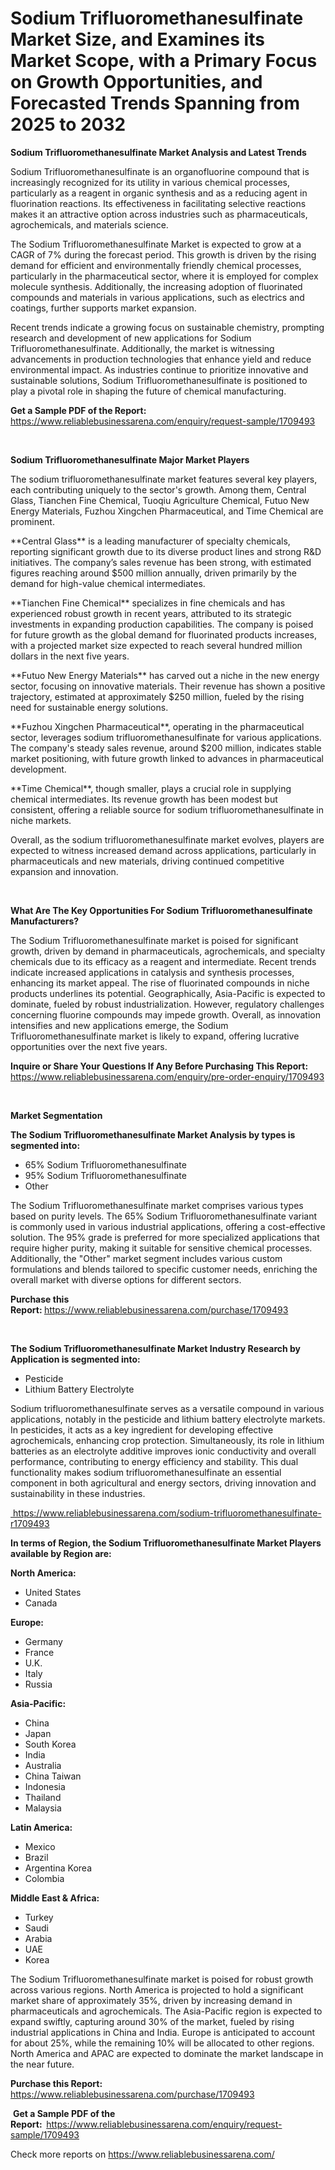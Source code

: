 <p><h1>Sodium Trifluoromethanesulfinate Market Size, and Examines its Market Scope, with a Primary Focus on Growth Opportunities, and Forecasted Trends Spanning from 2025 to 2032</h1></p><p><strong>Sodium Trifluoromethanesulfinate Market Analysis and Latest Trends</strong></p>
<p><p>Sodium Trifluoromethanesulfinate is an organofluorine compound that is increasingly recognized for its utility in various chemical processes, particularly as a reagent in organic synthesis and as a reducing agent in fluorination reactions. Its effectiveness in facilitating selective reactions makes it an attractive option across industries such as pharmaceuticals, agrochemicals, and materials science.</p><p>The Sodium Trifluoromethanesulfinate Market is expected to grow at a CAGR of 7% during the forecast period. This growth is driven by the rising demand for efficient and environmentally friendly chemical processes, particularly in the pharmaceutical sector, where it is employed for complex molecule synthesis. Additionally, the increasing adoption of fluorinated compounds and materials in various applications, such as electrics and coatings, further supports market expansion.</p><p>Recent trends indicate a growing focus on sustainable chemistry, prompting research and development of new applications for Sodium Trifluoromethanesulfinate. Additionally, the market is witnessing advancements in production technologies that enhance yield and reduce environmental impact. As industries continue to prioritize innovative and sustainable solutions, Sodium Trifluoromethanesulfinate is positioned to play a pivotal role in shaping the future of chemical manufacturing.</p></p>
<p><strong>Get a Sample PDF of the Report:&nbsp;</strong> <a href="https://www.reliablebusinessarena.com/enquiry/request-sample/1709493?utm_campaign=3559&utm_medium=2&utm_source=Github&utm_content=ia&utm_term=01042025&utm_id=sodium-trifluoromethanesulfinate">https://www.reliablebusinessarena.com/enquiry/request-sample/1709493</a></p>
<p>&nbsp;</p>
<p><strong>Sodium Trifluoromethanesulfinate Major Market Players</strong></p>
<p><p>The sodium trifluoromethanesulfinate market features several key players, each contributing uniquely to the sector's growth. Among them, Central Glass, Tianchen Fine Chemical, Tuoqiu Agriculture Chemical, Futuo New Energy Materials, Fuzhou Xingchen Pharmaceutical, and Time Chemical are prominent.</p><p>**Central Glass** is a leading manufacturer of specialty chemicals, reporting significant growth due to its diverse product lines and strong R&D initiatives. The company’s sales revenue has been strong, with estimated figures reaching around $500 million annually, driven primarily by the demand for high-value chemical intermediates.</p><p>**Tianchen Fine Chemical** specializes in fine chemicals and has experienced robust growth in recent years, attributed to its strategic investments in expanding production capabilities. The company is poised for future growth as the global demand for fluorinated products increases, with a projected market size expected to reach several hundred million dollars in the next five years.</p><p>**Futuo New Energy Materials** has carved out a niche in the new energy sector, focusing on innovative materials. Their revenue has shown a positive trajectory, estimated at approximately $250 million, fueled by the rising need for sustainable energy solutions.</p><p>**Fuzhou Xingchen Pharmaceutical**, operating in the pharmaceutical sector, leverages sodium trifluoromethanesulfinate for various applications. The company's steady sales revenue, around $200 million, indicates stable market positioning, with future growth linked to advances in pharmaceutical development.</p><p>**Time Chemical**, though smaller, plays a crucial role in supplying chemical intermediates. Its revenue growth has been modest but consistent, offering a reliable source for sodium trifluoromethanesulfinate in niche markets.</p><p>Overall, as the sodium trifluoromethanesulfinate market evolves, players are expected to witness increased demand across applications, particularly in pharmaceuticals and new materials, driving continued competitive expansion and innovation.</p></p>
<p>&nbsp;</p>
<p><strong>What Are The Key Opportunities For Sodium Trifluoromethanesulfinate Manufacturers?</strong></p>
<p><p>The Sodium Trifluoromethanesulfinate market is poised for significant growth, driven by demand in pharmaceuticals, agrochemicals, and specialty chemicals due to its efficacy as a reagent and intermediate. Recent trends indicate increased applications in catalysis and synthesis processes, enhancing its market appeal. The rise of fluorinated compounds in niche products underlines its potential. Geographically, Asia-Pacific is expected to dominate, fueled by robust industrialization. However, regulatory challenges concerning fluorine compounds may impede growth. Overall, as innovation intensifies and new applications emerge, the Sodium Trifluoromethanesulfinate market is likely to expand, offering lucrative opportunities over the next five years.</p></p>
<p><strong>Inquire or Share Your Questions If Any Before Purchasing This Report:</strong> <a href="https://www.reliablebusinessarena.com/enquiry/pre-order-enquiry/1709493?utm_campaign=3559&utm_medium=2&utm_source=Github&utm_content=ia&utm_term=01042025&utm_id=sodium-trifluoromethanesulfinate">https://www.reliablebusinessarena.com/enquiry/pre-order-enquiry/1709493</a></p>
<p>&nbsp;</p>
<p><strong>Market Segmentation</strong></p>
<p><strong>The Sodium Trifluoromethanesulfinate Market Analysis by types is segmented into:</strong></p>
<p><ul><li>65% Sodium Trifluoromethanesulfinate</li><li>95% Sodium Trifluoromethanesulfinate</li><li>Other</li></ul></p>
<p><p>The Sodium Trifluoromethanesulfinate market comprises various types based on purity levels. The 65% Sodium Trifluoromethanesulfinate variant is commonly used in various industrial applications, offering a cost-effective solution. The 95% grade is preferred for more specialized applications that require higher purity, making it suitable for sensitive chemical processes. Additionally, the "Other" market segment includes various custom formulations and blends tailored to specific customer needs, enriching the overall market with diverse options for different sectors.</p></p>
<p><strong>Purchase this Report:&nbsp;</strong><a href="https://www.reliablebusinessarena.com/purchase/1709493?utm_campaign=3559&utm_medium=2&utm_source=Github&utm_content=ia&utm_term=01042025&utm_id=sodium-trifluoromethanesulfinate">https://www.reliablebusinessarena.com/purchase/1709493</a></p>
<p>&nbsp;</p>
<p><strong>The Sodium Trifluoromethanesulfinate Market Industry Research by Application is segmented into:</strong></p>
<p><ul><li>Pesticide</li><li>Lithium Battery Electrolyte</li></ul></p>
<p><p>Sodium trifluoromethanesulfinate serves as a versatile compound in various applications, notably in the pesticide and lithium battery electrolyte markets. In pesticides, it acts as a key ingredient for developing effective agrochemicals, enhancing crop protection. Simultaneously, its role in lithium batteries as an electrolyte additive improves ionic conductivity and overall performance, contributing to energy efficiency and stability. This dual functionality makes sodium trifluoromethanesulfinate an essential component in both agricultural and energy sectors, driving innovation and sustainability in these industries.</p></p>
<p><a href="https://www.reliablebusinessarena.com/sodium-trifluoromethanesulfinate-r1709493?utm_campaign=3559&utm_medium=2&utm_source=Github&utm_content=ia&utm_term=01042025&utm_id=sodium-trifluoromethanesulfinate">&nbsp;https://www.reliablebusinessarena.com/sodium-trifluoromethanesulfinate-r1709493</a></p>
<p><strong>In terms of Region, the Sodium Trifluoromethanesulfinate Market Players available by Region are:</strong></p>
<p>
    <p> <strong> North America: </strong>
        <ul>
            <li>United States</li>
            <li>Canada</li>
        </ul>
        </p> 
    <p> <strong> Europe: </strong>
        <ul>
            <li>Germany</li>
            <li>France</li>
            <li>U.K.</li>
            <li>Italy</li>
            <li>Russia</li>
        </ul>
        </p> 
    <p> <strong> Asia-Pacific: </strong>
        <ul>
            <li>China</li>
            <li>Japan</li>
            <li>South Korea</li>
            <li>India</li>
            <li>Australia</li>
            <li>China Taiwan</li>
            <li>Indonesia</li>
            <li>Thailand</li>
            <li>Malaysia</li>
        </ul>
        </p> 
    <p> <strong> Latin America: </strong>
        <ul>
            <li>Mexico</li>
            <li>Brazil</li>
            <li>Argentina Korea</li>
            <li>Colombia</li>
        </ul>
        </p> 
    <p> <strong> Middle East & Africa: </strong>
        <ul>
            <li>Turkey</li>
            <li>Saudi</li>
            <li>Arabia</li>
            <li>UAE</li>
            <li>Korea</li>
        </ul>
    </p>
    </p>
<p><p>The Sodium Trifluoromethanesulfinate market is poised for robust growth across various regions. North America is projected to hold a significant market share of approximately 35%, driven by increasing demand in pharmaceuticals and agrochemicals. The Asia-Pacific region is expected to expand swiftly, capturing around 30% of the market, fueled by rising industrial applications in China and India. Europe is anticipated to account for about 25%, while the remaining 10% will be allocated to other regions. North America and APAC are expected to dominate the market landscape in the near future.</p></p>
<p><strong>Purchase this Report: </strong><a href="https://www.reliablebusinessarena.com/purchase/1709493?utm_campaign=3559&utm_medium=2&utm_source=Github&utm_content=ia&utm_term=01042025&utm_id=sodium-trifluoromethanesulfinate">https://www.reliablebusinessarena.com/purchase/1709493</a></p>
<p>&nbsp;<strong>Get a Sample PDF of the Report:&nbsp;&nbsp;</strong><a href="https://www.reliablebusinessarena.com/enquiry/request-sample/1709493?utm_campaign=3559&utm_medium=2&utm_source=Github&utm_content=ia&utm_term=01042025&utm_id=sodium-trifluoromethanesulfinate">https://www.reliablebusinessarena.com/enquiry/request-sample/1709493</a></p>
<p><strong></strong></p>
<p>Check more reports on <a href="https://www.reliablebusinessarena.com/?utm_campaign=3559&utm_medium=2&utm_source=Github&utm_content=ia&utm_term=01042025&utm_id=sodium-trifluoromethanesulfinate">https://www.reliablebusinessarena.com/</a></p>